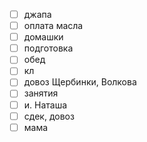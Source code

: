 - [ ] джапа 
- [ ] оплата масла
- [ ] домашки
- [ ] подготовка
- [ ] обед
- [ ] кл
- [ ] довоз Щербинки, Волкова
- [ ] занятия
- [ ] и. Наташа
- [ ] сдек, довоз
- [ ] мама
